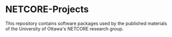 # NETCORE-Projects
This repository contains software packages used by the published materials of the University of Ottawa's NETCORE research group.
